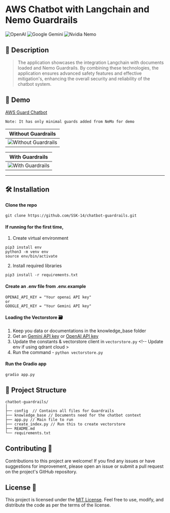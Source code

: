 # AWS Chatbot with Langchain and Nemo Guardrails

![OpenAI](https://img.shields.io/badge/OpenAI-412991.svg?style=for-the-badge&logo=OpenAI&logoColor=white)
![Google Gemini](https://img.shields.io/badge/Google%20Gemini-8E75B2.svg?style=for-the-badge&logo=Google-Gemini&logoColor=white)
![Nvidia Nemo](https://img.shields.io/badge/NVIDIA-76B900.svg?style=for-the-badge&logo=NVIDIA&logoColor=white)

## 📜 Description
> The application showcases the integration Langchain with documents loaded and Nemo Guardrails. By combining these technologies, the application ensures advanced safety features and effective mitigation's, enhancing the overall security and reliability of the chatbot system.

## 🚀 Demo

[AWS Guard Chatbot](https://ssk-14-aws-guard-bot.hf.space/)

```
Note: It has only minimal guards added from NeMo for demo
```

| Without Guardrails |
|------------|
| ![Without Guardrails](https://github.com/SSK-14/chatbot-guardrails/assets/45158568/19945cb6-9346-451d-90ef-0cebe34400c9) |

| With Guardrails |
|------------|
| ![With Guardrails](https://github.com/SSK-14/chatbot-guardrails/assets/45158568/0cdc99cf-43b3-4028-958a-605511b35664) |

---

## 🛠️ Installation

#### Clone the repo
```
git clone https://github.com/SSK-14/chatbot-guardrails.git
```

#### If running for the first time,

1. Create virtual environment

```
pip3 install env
python3 -m venv env
source env/bin/activate
```

2. Install required libraries

```
pip3 install -r requirements.txt
```

#### Create an .env file from .env.example

```
OPENAI_API_KEY = "Your openai API key"
or
GOOGLE_API_KEY = "Your Gemini API key"
```

#### Loading the Vectorstore 🗃️ 

1. Keep you data or documentations in the knowledge_base folder
2. Get an [Gemini API key](https://makersuite.google.com/app/apikey) or [OpenAI API key](https://platform.openai.com/account/api-keys)
3. Update the constants & vectorstore client in `vectorstore.py` <!-- Update env if using qdrant cloud >
4. Run the command - `python vectorstore.py` <!-- Will create a vector database. -->

#### Run the Gradio app

```
gradio app.py
```

## 📁 Project Structure

```
chatbot-guardrails/
│
├── config  // Contains all files for Guardrails 
├── knowledge_base // Documents need for the chatbot context
├── app.py // Main file to run
├── create_index.py // Run this to create vectorstore
├── README.md
└── requirements.txt

```

## Contributing 🤝
Contributions to this project are welcome! If you find any issues or have suggestions for improvement, please open an issue or submit a pull request on the project's GitHub repository.

## License 📝
This project is licensed under the [MIT License](https://github.com/SSK-14/chatbot-guardrails/blob/main/LICENSE). Feel free to use, modify, and distribute the code as per the terms of the license.
